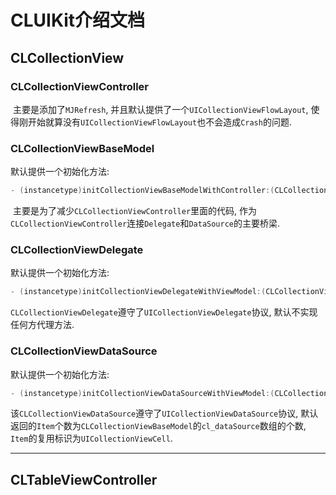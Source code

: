 # CLUIKit介绍文档

## CLCollectionView

### CLCollectionViewController


​	主要是添加了`MJRefresh`, 并且默认提供了一个`UICollectionViewFlowLayout`, 使得刚开始就算没有`UICollectionViewFlowLayout`也不会造成`Crash`的问题.

### CLCollectionViewBaseModel

默认提供一个初始化方法:

```objective-c
- (instancetype)initCollectionViewBaseModelWithController:(CLCollectionViewController *)viewController;
```

​	主要是为了减少`CLCollectionViewController`里面的代码, 作为`CLCollectionViewController`连接`Delegate`和`DataSource`的主要桥梁.

### CLCollectionViewDelegate

默认提供一个初始化方法:

```objective-c
- (instancetype)initCollectionViewDelegateWithViewModel:(CLCollectionViewBaseModel *)viewModel;
```

​	`CLCollectionViewDelegate`遵守了`UICollectionViewDelegate`协议, 默认不实现任何方代理方法.

### CLCollectionViewDataSource

默认提供一个初始化方法:

```objective-c
- (instancetype)initCollectionViewDataSourceWithViewModel:(CLCollectionViewBaseModel *)viewModel;
```

​	该`CLCollectionViewDataSource`遵守了`UICollectionViewDataSource`协议, 默认返回的`Item`个数为`CLCollectionViewBaseModel`的`cl_dataSource`数组的个数, `Item`的复用标识为`UICollectionViewCell`.

---

## CLTableViewController

